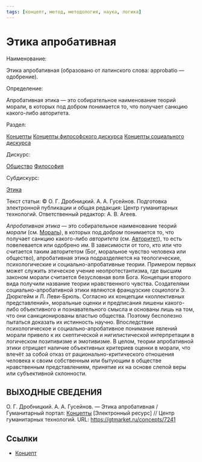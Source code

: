 ```yaml
---
tags: [концепт, метод, методология, наука, логика]
---
```

# Этика апробативная

Наименование:

Этика апробативная (образовано от латинского слова: approbatio — одобрение).

Определение:

Апробативная этика — это собирательное наименование теорий морали, в которых под добром понимается то, что получает санкцию какого-либо авторитета.

Раздел:

[Концепты](https://gtmarket.ru/concepts/)  [Концепты философского дискурса](https://gtmarket.ru/concepts/philosophical-concepts) [Концепты социального дискурса](https://gtmarket.ru/concepts/social-concepts)

Дискурс:

[Общество](https://gtmarket.ru/concepts/6866) [Философия](https://gtmarket.ru/concepts/6862)

Субдискурс:

[Этика](https://gtmarket.ru/concepts/7185)

Текст статьи: © О. Г. Дробницкий. А. А. Гусейнов. Подготовка электронной публикации и общая редакция: Центр гуманитарных технологий. Ответственный редактор: А. В. Агеев.

_Апробативная этика_ — это собирательное наименование теорий _морали_ (см. [Мораль](https://gtmarket.ru/concepts/7184)), в которых под _добром_ понимается то, что получает санкцию какого-либо _авторитета_ (см. [Авторитет](https://gtmarket.ru/concepts/7166)), то есть повелевается или одобрено им. В зависимости от того, кто или что считается таким авторитетом (Бог, моральное чувство человека или общество), апробативная этика подразделяется на теологические, психологические и социально-апробативные теории. Примером первых может служить этическое учение неопротестантизма, где высшим законом морали считается безусловная воля Бога. Концепции второго вида получили название теории нравственного чувства. Создателями социально-апробативной этики являются французские социологи Э. Дюркгейм и Л. Леви-Брюль. Согласно их концепции «коллективных представлений», моральные оценки и предписания лишены какого-либо объективного и познавательного смысла и основаны лишь на том, что они санкционированы властью общества. Поэтому бесполезно пытаться доказать их истинность научно. Впоследствии психологическое и социально-апробативное понимание явлений морали привело к их скептической и нигилистической интерпретации в логическом позитивизме и эмотивизме. В целом, теории апробативной этики отрицает наличие объективных критериев оценки в морали, что влечёт за собой отказ от paционально-критического отношения человека к своим собственным или бытующим в обществе нравственным представлениям, принятие их на основе слепой веры или субъективной склонности.

## ВЫХОДНЫЕ СВЕДЕНИЯ

О. Г. Дробницкий. А. А. Гусейнов. — Этика апробативная / Гуманитарный портал: [Концепты](https://gtmarket.ru/concepts/) [Электронный ресурс] // Центр гуманитарных технологий. URL: <https://gtmarket.ru/concepts/7241>

## Ссылки

* [Концепт](Концепт.md)
